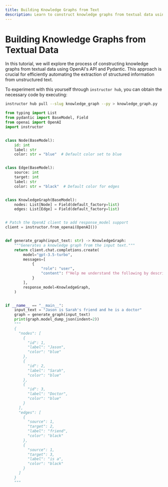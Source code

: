 ```yaml
---
title: Building Knowledge Graphs from Text
description: Learn to construct knowledge graphs from textual data using OpenAI's API and Pydantic in this comprehensive tutorial.
---
```


# Building Knowledge Graphs from Textual Data

In this tutorial, we will explore the process of constructing knowledge graphs from textual data using OpenAI's API and Pydantic. This approach is crucial for efficiently automating the extraction of structured information from unstructured text.

To experiment with this yourself through `instructor hub`, you can obtain the necessary code by executing:

```bash
instructor hub pull --slug knowledge_graph --py > knowledge_graph.py
```

```python
from typing import List
from pydantic import BaseModel, Field
from openai import OpenAI
import instructor


class Node(BaseModel):
    id: int
    label: str
    color: str = "blue"  # Default color set to blue


class Edge(BaseModel):
    source: int
    target: int
    label: str
    color: str = "black"  # Default color for edges


class KnowledgeGraph(BaseModel):
    nodes: List[Node] = Field(default_factory=list)
    edges: List[Edge] = Field(default_factory=list)


# Patch the OpenAI client to add response_model support
client = instructor.from_openai(OpenAI())


def generate_graph(input_text: str) -> KnowledgeGraph:
    """Generates a knowledge graph from the input text."""
    return client.chat.completions.create(
        model="gpt-3.5-turbo",
        messages=[
            {
                "role": "user",
                "content": f"Help me understand the following by describing it as a detailed knowledge graph: {input_text}",
            }
        ],
        response_model=KnowledgeGraph,
    )


if __name__ == "__main__":
    input_text = "Jason is Sarah's friend and he is a doctor"
    graph = generate_graph(input_text)
    print(graph.model_dump_json(indent=2))
    """
    {
      "nodes": [
        {
          "id": 1,
          "label": "Jason",
          "color": "blue"
        },
        {
          "id": 2,
          "label": "Sarah",
          "color": "blue"
        },
        {
          "id": 3,
          "label": "Doctor",
          "color": "blue"
        }
      ],
      "edges": [
        {
          "source": 1,
          "target": 2,
          "label": "friend",
          "color": "black"
        },
        {
          "source": 1,
          "target": 3,
          "label": "is a",
          "color": "black"
        }
      ]
    }
    """
```